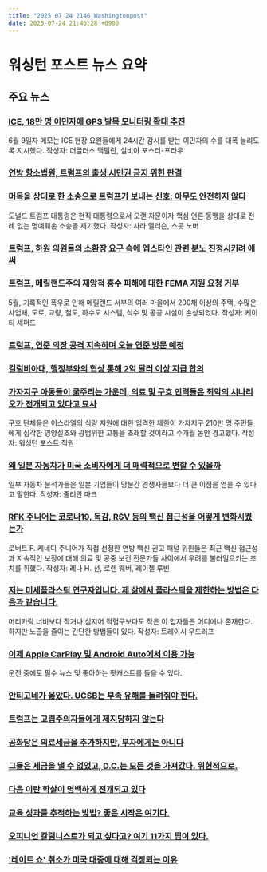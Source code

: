 ```yaml
---
title: "2025 07 24 2146 Washingtonpost"
date: 2025-07-24 21:46:28 +0900
---
```


# 워싱턴 포스트 뉴스 요약

## 주요 뉴스

### [ICE, 18만 명 이민자에 GPS 발목 모니터링 확대 추진](https://www.washingtonpost.com/immigration/2025/07/24/ice-check-in-ankle-monitor-immigrants/)
6월 9일자 메모는 ICE 현장 요원들에게 24시간 감시를 받는 이민자의 수를 대폭 늘리도록 지시했다.
작성자: 더글러스 맥밀란, 실비아 포스터-프라우

### [연방 항소법원, 트럼프의 출생 시민권 금지 위헌 판결](https://www.washingtonpost.com/immigration/2025/07/23/court-trump-birthright-citizenship-unconstitutional/)

### [머독을 상대로 한 소송으로 트럼프가 보내는 신호: 아무도 안전하지 않다](https://www.washingtonpost.com/politics/2025/07/24/trump-murdoch-wall-street-journal-libel/)
도널드 트럼프 대통령은 현직 대통령으로서 오랜 자문이자 핵심 언론 동맹을 상대로 전례 없는 명예훼손 소송을 제기했다.
작성자: 사라 엘리슨, 스콧 노버

### [트럼프, 하원 의원들의 소환장 요구 속에 엡스타인 관련 분노 진정시키려 애써](https://www.washingtonpost.com/politics/2025/07/23/democrats-epstein-house-recess/)

### [트럼프, 메릴랜드주의 재앙적 홍수 피해에 대한 FEMA 지원 요청 거부](https://www.washingtonpost.com/dc-md-va/2025/07/23/maryland-fema-aid-trump/)
5월, 기록적인 폭우로 인해 메릴랜드 서부의 여러 마을에서 200채 이상의 주택, 수많은 사업체, 도로, 교량, 철도, 하수도 시스템, 식수 및 공공 시설이 손상되었다.
작성자: 케이티 셰퍼드

### [트럼프, 연준 의장 공격 지속하며 오늘 연준 방문 예정](https://www.washingtonpost.com/politics/2025/07/24/trump-presidency-news/)

### [컬럼비아대, 행정부와의 협상 통해 2억 달러 이상 지급 합의](https://www.washingtonpost.com/education/2025/07/23/trump-columbia-university-agreement-federal-funding/)

### [가자지구 아동들이 굶주리는 가운데, 의료 및 구호 인력들은 최악의 시나리오가 전개되고 있다고 묘사](https://www.washingtonpost.com/world/2025/07/24/gaza-starvation-israel-restrictions/)
구호 단체들은 이스라엘의 식량 지원에 대한 엄격한 제한이 가자지구 210만 명 주민들에게 심각한 영양실조와 광범위한 고통을 초래할 것이라고 수개월 동안 경고했다.
작성자: 워싱턴 포스트 직원

### [왜 일본 자동차가 미국 소비자에게 더 매력적으로 변할 수 있을까](https://www.washingtonpost.com/business/2025/07/23/automakers-tariff-japan/)
일부 자동차 분석가들은 일본 기업들이 당분간 경쟁사들보다 더 큰 이점을 얻을 수 있다고 말한다.
작성자: 줄리안 마크

### [RFK 주니어는 코로나19, 독감, RSV 등의 백신 접근성을 어떻게 변화시켰는가](https://www.washingtonpost.com/health/2025/07/24/vaccine-access-recommendations-covid-rfk/)
로버트 F. 케네디 주니어가 직접 선정한 연방 백신 권고 패널 위원들은 최근 백신 접근성과 지속적인 보장에 대해 의료 및 공중 보건 전문가들 사이에서 우려를 불러일으키는 조치를 취했다.
작성자: 레나 H. 선, 로렌 웨버, 레이첼 루빈

### [저는 미세플라스틱 연구자입니다. 제 삶에서 플라스틱을 제한하는 방법은 다음과 같습니다.](https://www.washingtonpost.com/wellness/2025/07/23/microplastics-exposure-how-to-avoid/)
머리카락 너비보다 작거나 심지어 적혈구보다도 작은 이 입자들은 어디에나 존재한다. 하지만 노출을 줄이는 간단한 방법들이 있다.
작성자: 트레이시 우드러프

### [이제 Apple CarPlay 및 Android Auto에서 이용 가능](https://helpcenter.washingtonpost.com/hc/en-us/articles/38379672752667-CarPlay-Android-Auto-Feature)
운전 중에도 필수 뉴스 및 좋아하는 팟캐스트를 들을 수 있다.

### [안티고네가 옳았다. UCSB는 부족 유해를 돌려줘야 한다.](https://www.washingtonpost.com/opinions/2025/07/24/ucsb-repatriation-chumash/)

### [트럼프는 고립주의자들에게 제지당하지 않는다](https://www.washingtonpost.com/opinions/2025/07/24/trump-restrainer-isolationist-foreign-policy/)

### [공화당은 의료세금을 추가하지만, 부자에게는 아니다](https://www.washingtonpost.com/opinions/2025/07/24/republican-bill-health-care-taxes/)

### [그들은 세금을 낼 수 없었고, D.C.는 모든 것을 가져갔다. 위헌적으로.](https://www.washingtonpost.com/opinions/2025/07/24/district-confiscation-private-property-taxes/)

### [다음 이란 학살이 명백하게 전개되고 있다](https://www.washingtonpost.com/opinions/2025/07/24/iran-mass-executions-global-response/)

### [교육 성과를 추적하는 방법? 좋은 시작은 여기다.](https://www.washingtonpost.com/opinions/2025/07/23/student-performance-metrics-governor-polis/)

### [오피니언 칼럼니스트가 되고 싶다고? 여기 11가지 팁이 있다.](https://www.washingtonpost.com/opinions/2025/07/23/column-writing-tips-media-rampell/)

### ['레이트 쇼' 취소가 미국 대중에 대해 걱정되는 이유](https://www.washingtonpost.com/opinions/2025/07/23/stephen-colbert-late-show-cancellation/)